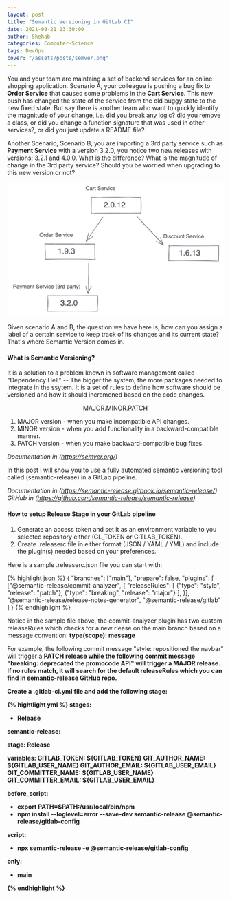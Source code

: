 ```yaml
---
layout: post
title: "Semantic Versioning in GitLab CI"
date: 2021-09-21 23:30:00
author: Shehab
categories: Computer-Science
tags: DevOps
cover: "/assets/posts/semver.png"
---
```


You and your team are maintaing a set of backend services for an online shopping application. Scenario A, your colleague is pushing a bug fix to <strong>Order Service</strong> that caused some problems in the <strong>Cart Service</strong>. This new push has changed the state of the service from the old buggy state to the new fixed state. But say there is another team who want to quickly identify the magnitude of your change, i.e. did you break any logic? did you remove a class, or did you change a function signature that was used in other services?, or did you just update a README file?

Another Scenario, Scenario B, you are importing a 3rd party service such as <strong>Payment Service</strong> with a version 3.2.0, you notice two new releases with versions; 3.2.1 and 4.0.0. What is the difference? What is the magnitude of change in the 3rd party service? Should you be worried when upgrading to this new version or not?

<p align="center"><img src="/assets/posts/service-versions.png"></p>

Given scenario A and B, the question we have here is, how can you assign a label of a certain service to keep track of its changes and its current state? That's where Semantic Version comes in.

<h4>What is Semantic Versioning?</h4>

It is a solution to a problem known in software management called "Dependency Hell" -- The bigger the system, the more packages needed to integrate in the ssytem. It is a set of rules to define how software should be versioned and how it should incremened based on the code changes.

<p align="center">MAJOR.MINOR.PATCH</p>

1. MAJOR version - when you make incompatible API changes.
2. MINOR version - when you add functionality in a backward-compatible manner.
3. PATCH version - when you make backward-compatible bug fixes.

<i>Documentation in (https://semver.org/)</i>

In this post I will show you to use a fully automated semantic versioning tool called (semantic-release) in a GitLab pipeline.

<i>Documentation in (https://semantic-release.gitbook.io/semantic-release/)</i>
<i>GitHub in (https://github.com/semantic-release/semantic-release)</i>

<h4>How to setup Release Stage in your GitLab pipeline</h4>

<ol>
    <li>Generate an access token and set it as an environment variable to you selected repository either (GL_TOKEN or GITLAB_TOKEN).</li>
    <li>Create .releaserc file in either format (JSON / YAML / YML) and include the plugin(s) needed based on your preferences.</li>
</ol>

Here is a sample .releaserc.json file you can start with:

{% highlight json %}
{
"branches": ["main"],
"prepare": false,
"plugins": [
["@semantic-release/commit-analyzer",
{ "releaseRules": [
{"type": "style", "release": "patch"},
{"type": "breaking", "release": "major"} ],
}],
"@semantic-release/release-notes-generator",
"@semantic-release/gitlab"
]
}
{% endhighlight %}

Notice in the sample file above, the commit-analyzer plugin has two custom releaseRules which checks for a new rlease on the main branch based on a message convention: <strong>type(scope): message</strong>

For example, the following commit message "style: repositioned the navbar" will trigger a <strong>PATCH<strong> release while the following commit message "breaking: deprecated the promocode API" will trigger a <strong>MAJOR</strong> release. If no rules match, it will search for the default releaseRules which you can find in semantic-release GitHub repo.

Create a .gitlab-ci.yml file and add the following stage:

{% hightlight yml %}
stages:

- Release

semantic-release:

stage: Release

variables:
GITLAB_TOKEN: ${GITLAB_TOKEN}
GIT_AUTHOR_NAME: ${GITLAB_USER_NAME}
GIT_AUTHOR_EMAIL: ${GITLAB_USER_EMAIL}
GIT_COMMITTER_NAME: ${GITLAB_USER_NAME}
GIT_COMMITTER_EMAIL: ${GITLAB_USER_EMAIL}

before_script:

- export PATH=$PATH:/usr/local/bin/npm
- npm install --loglevel=error --save-dev semantic-release @semantic-release/gitlab-config

script:

- npx semantic-release -e @semantic-release/gitlab-config

only:

- main

{% endhighlight %}

